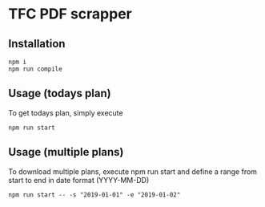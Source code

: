 # TFC PDF scrapper

## Installation

```
npm i
npm run compile
```

## Usage (todays plan)

To get todays plan, simply execute

```
npm run start
```

## Usage (multiple plans)

To download multiple plans, execute npm run start and define a range from start to end in date format (YYYY-MM-DD)

```
npm run start -- -s "2019-01-01" -e "2019-01-02"
```


